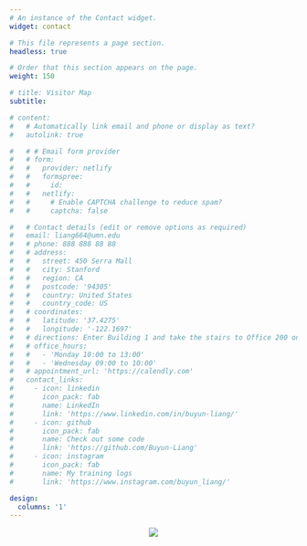 ```yaml
---
# An instance of the Contact widget.
widget: contact

# This file represents a page section.
headless: true

# Order that this section appears on the page.
weight: 150

# title: Visitor Map
subtitle:

# content:
#   # Automatically link email and phone or display as text?
#   autolink: true

#   # # Email form provider
#   # form:
#   #   provider: netlify
#   #   formspree:
#   #     id:
#   #   netlify:
#   #     # Enable CAPTCHA challenge to reduce spam?
#   #     captcha: false

#   # Contact details (edit or remove options as required)
#   email: liang664@umn.edu
#   # phone: 888 888 88 88
#   # address:
#   #   street: 450 Serra Mall
#   #   city: Stanford
#   #   region: CA
#   #   postcode: '94305'
#   #   country: United States
#   #   country_code: US
#   # coordinates:
#   #   latitude: '37.4275'
#   #   longitude: '-122.1697'
#   # directions: Enter Building 1 and take the stairs to Office 200 on Floor 2
#   # office_hours:
#   #   - 'Monday 10:00 to 13:00'
#   #   - 'Wednesday 09:00 to 10:00'
#   # appointment_url: 'https://calendly.com'
#   contact_links:
#     - icon: linkedin
#       icon_pack: fab
#       name: LinkedIn
#       link: 'https://www.linkedin.com/in/buyun-liang/'  
#     - icon: github
#       icon_pack: fab
#       name: Check out some code
#       link: 'https://github.com/Buyun-Liang'
#     - icon: instagram
#       icon_pack: fab
#       name: My training logs
#       link: 'https://www.instagram.com/buyun_liang/'

design:
  columns: '1'
---
```


<!-- <center><a href='https://clustrmaps.com/site/1bl74'  title='Visit tracker'><img src='https://clustrmaps.com/map_v2.png?cl=ffffff&w=400&t=n&d=CwDUhKnGcKCXK8HdXThiaP6qjx27qMXwYzKq9EDe34o&co=599dcd&ct=ffffff'> </a> </center></br> -->

<center> <a href='https://clustrmaps.com/site/1by7f'  title='Visit tracker'><img src='//clustrmaps.com/map_v2.png?cl=ffffff&w=304&t=n&d=IMG9KC9Yv48L4nU-8vj-0vmCUiWoCYVjbbMTrZTXFyo'/></a> </center></br>